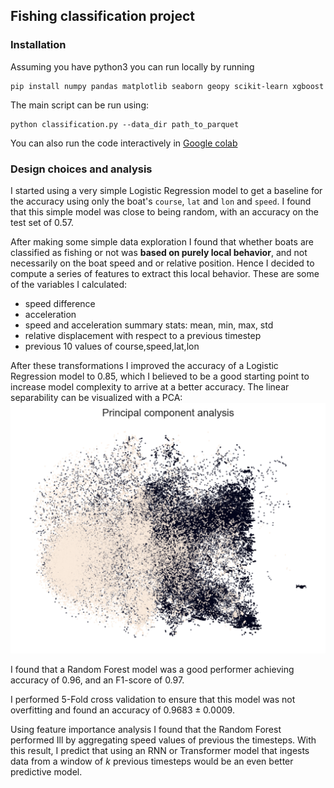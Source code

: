 ## Fishing classification project

### Installation 

Assuming you have python3 you can run locally by running 
```
pip install numpy pandas matplotlib seaborn geopy scikit-learn xgboost
```

The main script can be run using: 

```
python classification.py --data_dir path_to_parquet
```

You can also run the code interactively in [Google colab](https://colab.research.google.com/github/manuflores/fishing_classification_project/blob/main/classifier.ipynb)

### Design choices and analysis

I started using a very simple Logistic Regression model to get a baseline for the accuracy using only the boat's `course`, `lat` and `lon` and `speed`. I found that this simple model was close to being random, with an accuracy on the test set of $0.57$.


After making some simple data exploration I found that whether boats are classified as fishing or not was **based on purely local behavior**, and not necessarily on the boat speed and or relative position. Hence I decided to compute a series of features to extract this local behavior. These are some of the variables I calculated: 

* speed difference
* acceleration 
* speed and acceleration summary stats: mean, min, max, std
* relative displacement with respect to a previous timestep
* previous 10 values of course,speed,lat,lon

After these transformations I improved the accuracy of a Logistic Regression model to $0.85$, which I believed to be a good starting point to increase model complexity to arrive at a better accuracy. The linear separability can be visualized with a PCA: ![PCA](figs/pca.png)


I found that a Random Forest model was a good performer achieving accuracy of $0.96$, and an F1-score of $0.97$. 

I performed 5-Fold cross validation to ensure that this model was not overfitting and found an accuracy of $0.9683 ± 0.0009$. 

Using feature importance analysis I found that the Random Forest performed Ill by aggregating speed values of previous the timesteps. With this result, I predict that using an RNN or Transformer model that ingests data from a window of $k$ previous timesteps would be an even better predictive model.

